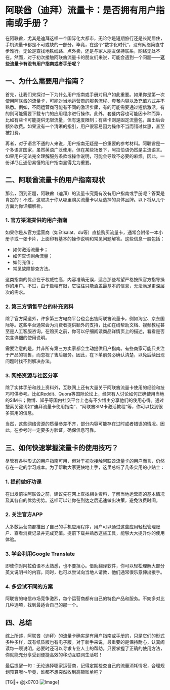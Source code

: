 # 阿联酋（迪拜）流量卡：是否拥有用户指南或手册？

在阿联酋，尤其是迪拜这样一个国际化大都市，无论你是短期旅行还是长期居住，手机流量卡都是不可或缺的一部分。毕竟，在这个“数字化时代”，没有网络简直寸步难行。无论是查找地铁线路、点外卖，还是与家人朋友保持联系，网络无处不在。然而，对于初次接触阿联酋流量卡的朋友们来说，可能会遇到一个问题——**这些流量卡有没有用户指南或者手册呢？**

## 一、为什么需要用户指南？

首先，让我们来探讨一下为什么用户指南或手册对用户如此重要。如果你是第一次使用阿联酋的流量卡，可能对当地运营商的服务流程、套餐内容以及充值方式并不熟悉。例如，不同运营商可能有不同的激活步骤，有的可能需要通过短信激活，有的则可能需要下载专门的应用程序进行操作。此外，套餐内容也可能因卡种而异，比如有些卡可能提供无限流量，但有速度限制；有些卡则是固定流量包，超出后会额外收费。如果没有一个清晰的指引，用户很容易因为操作不当而错过优惠，甚至被扣费。

再者，对于语言不通的人来说，用户指南无疑是一份重要的参考材料。阿联酋是一个多语言国家，虽然英语广泛使用，但在某些场景下，阿拉伯语仍然是主流语言。如果用户无法完全理解服务条款或操作说明，可能会导致不必要的麻烦。因此，一份详尽且通俗易懂的用户指南显得尤为重要。

## 二、阿联酋流量卡的用户指南现状

那么，回到正题，阿联酋（迪拜）的流量卡究竟有没有用户指南或手册呢？答案是肯定的！不过，这取决于你从哪里购买流量卡以及选择的具体品牌。以下将从几个方面为你详细解析。

### 1. **官方渠道提供的用户指南**
如果你是从官方运营商（如Etisalat、du等）直接购买流量卡，通常会附带一本小册子或一张卡片，上面印有基本的操作说明和常见问题解答。这些信息一般包括：
- 如何激活流量卡；
- 如何查询剩余流量；
- 如何充值；
- 常见故障排查方法。

这类指南的优点在于权威性高，内容准确无误，适合那些希望严格按照官方指导操作的用户。不过，由于篇幅有限，它往往只能涵盖最基本的信息，无法满足更深层次的需求。

### 2. **第三方销售平台的补充资料**
除了官方渠道外，许多第三方电商平台也会出售阿联酋流量卡，例如淘宝、京东国际等。这些平台通常会为消费者提供额外的支持，比如在线帮助文档、视频教程甚至是人工客服咨询。在购买之前，你可以仔细阅读商品详情页上的描述，看看是否包含详细的使用说明。

需要注意的是，并非所有第三方卖家都会主动提供用户指南。有些商家可能只关注于产品的销售，而忽视了售后服务。因此，在下单前务必确认清楚，以免后续出现问题时找不到解决办法。

### 3. **网络资源与社区分享**
除了实体手册和线上资料外，互联网上还有大量关于阿联酋流量卡使用的经验和技巧可供参考。比如Reddit、Quora等国际论坛上，经常有人讨论如何正确使用当地的SIM卡；微博、知乎等国内社交平台上也有不少博主分享他们的使用心得。通过搜索关键词如“迪拜流量卡使用指南”、“阿联酋SIM卡激活教程”等，你可以找到很多实用的信息。

当然，这些网络资源的质量参差不齐，部分内容可能存在过时或者错误的情况。因此，在参考时一定要多方验证，确保信息可靠。

## 三、如何快速掌握流量卡的使用技巧？

尽管有各种形式的用户指南可用，但对于初次接触阿联酋流量卡的用户而言，仍然存在一定的学习成本。为了帮助大家更快地上手，这里总结了几条实用的小贴士：

### 1. 提前做好功课
在出发前往阿联酋之前，建议先在网上查找相关资料，了解当地运营商的基本情况及其各自的优势劣势。这样可以让你在到达之后迅速做出决策，避免浪费时间。

### 2. 关注官方APP
大多数运营商都推出了自己的手机应用程序，用户可以通过这些应用轻松管理账户、查看消费记录并完成充值。提前下载并熟悉这些工具，能够大大提升你的使用体验。

### 3. 学会利用Google Translate
即使你对阿拉伯语不太熟悉，也不要担心。借助翻译软件，你可以轻松理解大部分英文说明书的内容。同时，也可以尝试向当地人请教，他们通常很乐意伸出援手。

### 4. 多尝试不同的方案
阿联酋的电信市场竞争激烈，每个运营商都有自己的特色产品和服务。不妨多对比几种选项，找到最适合自己的那一个。

## 四、总结

综上所述，阿联酋（迪拜）的流量卡确实是有用户指南或手册的，只是它们的形式多种多样，既有纸质版也有电子版。对于新手来说，最重要的是保持耐心，认真阅读每一项说明，必要时还可以寻求专业人士的帮助。只要掌握了正确的使用方法，你就能充分享受到便捷高效的移动互联网生活啦！

最后提醒一句：无论选择哪家运营商，记得定期检查自己的流量消耗情况，合理规划预算哦～毕竟，谁都不想突然收到高额账单吧？

[TG💪+ @jx0703 ![Image](https://github.com/user-attachments/assets/dbca1d08-cadb-493c-b0ec-ad6f7a83f270)]